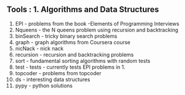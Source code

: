 
Tools : 1. Algorithms and Data Structures
--------------------------------------------------

1. EPI - problems from the book -Elements of Programming Interviews
2. Nqueens - the N queens problem using recursion and backtracking
3. binSearch - tricky binary search problems
4. graph - graph algorithms from Coursera course
5. nicNack - nick nack
6. recursion - recursion and backtracking problems
7. sort - fundamental sorting algorithms with random tests
8. test - tests - currently tests EPI problems in 1.
9. topcoder - problems from topcoder
10. ds - interesting data structures
11. pypy - python solutions
